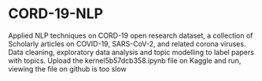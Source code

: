 # CORD-19-NLP
Applied NLP techniques on CORD-19 open research dataset, a collection of Scholarly articles on COVID-19, SARS-CoV-2, and related corona viruses. Data cleaning, exploratory data analysis and topic modelling to label papers with topics.
Upload the kernel5b57dcb358.ipynb file on Kaggle and run, viewing the file on github is too slow
